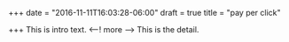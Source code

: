 +++
date = "2016-11-11T16:03:28-06:00"
draft = true
title = "pay per click"

+++
This is intro text.
<--! more -->
This is the detail.
